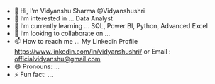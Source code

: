 - 👋 Hi, I’m Vidyanshu Sharma @Vidyanshushri 
- 👀 I’m interested in ... Data Analyst
- 🌱 I’m currently learning ... SQL, Power BI, Python, Advanced Excel
- 💞️ I’m looking to collaborate on ... 
- 📫 How to reach me ... My Linkedin Profile https://www.linkedin.com/in/vidyanshushri/ or Email : officialvidyanshu@gmail.com
- 😄 Pronouns: ...
- ⚡ Fun fact: ...

<!---
Vidyanshushri/Vidyanshushri is a ✨ special ✨ repository because its `README.md` (this file) appears on your GitHub profile.
You can click the Preview link to take a look at your changes.
--->
